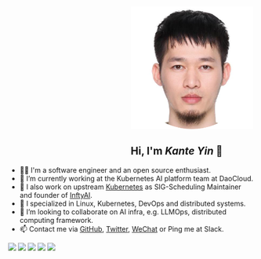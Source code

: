 <a style="padding-left: 250px;" href="https://github.com/kerthcet">
<img src="./snapshots/profile.png" height=250>
</a>

<h2 style="padding-left: 250px;"><b>Hi, I'm <i>Kante Yin</i> 👋</b></h2>

- 👨‍💻 I'm a software engineer and an open source enthusiast.
- 🍞 I’m currently working at the Kubernetes AI platform team at DaoCloud.
- 🔭 I also work on upstream [Kubernetes](https://github.com/kubernetes/kubernetes) as SIG-Scheduling Maintainer and founder of [InftyAI](https://github.com/InftyAI).
- 🎯 I specialized in Linux, Kubernetes, DevOps and distributed systems.
- 👯 I’m looking to collaborate on AI infra, e.g. LLMOps, distributed computing framework.
- 📫 Contact me via [GitHub](https://github.com/kerthcet), [Twitter](https://twitter.com/kerthcet), [WeChat](https://raw.githubusercontent.com/kerthcet/kerthcet/main/snapshots/wechat.jpg) or Ping me at Slack.

[![](https://raw.githubusercontent.com/kerthcet/kerthcet.github.io/master/profile-summary-card-output/github_dark/0-profile-details.svg)](https://github.com/kerthcet/kerthcet.github.io)
[![](https://raw.githubusercontent.com/kerthcet/kerthcet.github.io/master/profile-summary-card-output/github_dark/3-stats.svg)](https://github.com/kerthcet/kerthcet.github.io)
[![](https://raw.githubusercontent.com/kerthcet/kerthcet.github.io/master/profile-summary-card-output/github_dark/4-productive-time.svg)](https://github.com/kerthcet/kerthcet.github.io)
[![](https://raw.githubusercontent.com/kerthcet/kerthcet.github.io/master/profile-summary-card-output/github_dark/1-repos-per-language.svg)](https://github.com/kerthcet/kerthcet.github.io)
[![](https://raw.githubusercontent.com/kerthcet/kerthcet.github.io/master/profile-summary-card-output/github_dark/2-most-commit-language.svg)](https://github.com/kerthcet/kerthcet.github.io)

<!--
**kerthcet/kerthcet** is a ✨ _special_ ✨ repository because its `README.md` (this file) appears on your GitHub profile.

Here are some ideas to get you started:

- 🔭 I’m currently working on ...
- 🌱 I’m currently learning ...
- 👯 I’m looking to collaborate on ...
- 🤔 I’m looking for help with ...
- 💬 Ask me about ...
- 📫 How to reach me: ...
- 😄 Pronouns: ...
- ⚡ Fun fact: ...
-->
